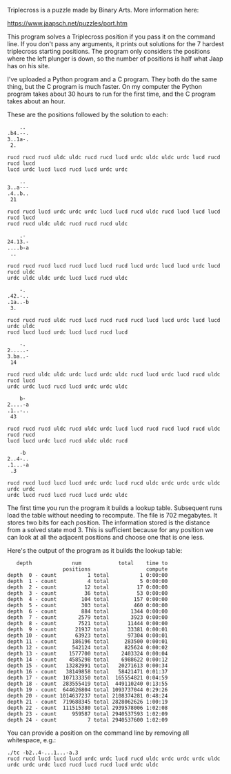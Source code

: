 Triplecross is a puzzle made by Binary Arts. More information here:

  https://www.jaapsch.net/puzzles/port.htm

This program solves a Triplecross position if you pass it on the
command line. If you don't pass any arguments, it prints out solutions
for the 7 hardest triplecross starting positions. The program only
considers the positions where the left plunger is down, so the number
of positions is half what Jaap has on his site.

I've uploaded a Python program and a C program. They both do the same
thing, but the C program is much faster. On my computer the Python
program takes about 30 hours to run for the first time, and the C
program takes about an hour.

These are the positions followed by the solution to each:

```
    ..
.b4.--.
3..1a-.
 2.

rucd rucd rucd uldc uldc rucd rucd lucd urdc uldc uldc urdc lucd rucd rucd lucd
lucd urdc lucd lucd rucd lucd urdc urdc

    ..
3..a---
.4..b..
 21

rucd rucd lucd urdc urdc urdc lucd lucd rucd uldc rucd lucd lucd lucd rucd lucd
rucd rucd uldc uldc rucd rucd rucd uldc

    .-
24.13.-
....b-a
 ..

rucd rucd rucd lucd rucd lucd lucd rucd lucd urdc lucd lucd urdc lucd rucd uldc
urdc uldc uldc urdc lucd lucd rucd uldc

    -.
.42.-..
.1a..-b
 3.

rucd rucd rucd uldc rucd lucd rucd rucd rucd lucd lucd urdc lucd lucd urdc uldc
rucd lucd lucd urdc lucd lucd rucd lucd

    -.
2.....-
3.ba..-
 14

rucd rucd uldc uldc urdc lucd urdc uldc rucd lucd urdc lucd rucd uldc rucd lucd
urdc urdc lucd rucd lucd urdc urdc uldc

    b-
2....-a
.1..-..
 43

rucd rucd rucd uldc rucd uldc urdc lucd lucd rucd rucd lucd rucd uldc rucd rucd
lucd lucd urdc lucd rucd uldc uldc rucd

    -b
2..4-..
.1...-a
 .3

rucd rucd lucd lucd lucd urdc urdc lucd rucd uldc urdc urdc urdc uldc urdc urdc
urdc lucd rucd lucd rucd lucd urdc uldc
```

The first time you run the program it builds a lookup table. Subsequent runs
load the table without needing to recompute. The file is 702 megabytes. It
stores two bits for each position. The information stored is the distance from a
solved state mod 3. This is sufficient because for any position we can look at
all the adjacent positions and choose one that is one less.

Here's the output of the program as it builds the lookup table:

```
   depth             num            total    time to
                  positions                  compute
depth  0 - count          1 total          1 0:00:00
depth  1 - count          4 total          5 0:00:00
depth  2 - count         12 total         17 0:00:00
depth  3 - count         36 total         53 0:00:00
depth  4 - count        104 total        157 0:00:00
depth  5 - count        303 total        460 0:00:00
depth  6 - count        884 total       1344 0:00:00
depth  7 - count       2579 total       3923 0:00:00
depth  8 - count       7521 total      11444 0:00:00
depth  9 - count      21937 total      33381 0:00:01
depth 10 - count      63923 total      97304 0:00:01
depth 11 - count     186196 total     283500 0:00:01
depth 12 - count     542124 total     825624 0:00:02
depth 13 - count    1577700 total    2403324 0:00:04
depth 14 - count    4585298 total    6988622 0:00:12
depth 15 - count   13282991 total   20271613 0:00:34
depth 16 - count   38149858 total   58421471 0:01:37
depth 17 - count  107133350 total  165554821 0:04:59
depth 18 - count  283555419 total  449110240 0:13:55
depth 19 - count  644626804 total 1093737044 0:29:26
depth 20 - count 1014637237 total 2108374281 0:48:24
depth 21 - count  719688345 total 2828062626 1:00:19
depth 22 - count  111515380 total 2939578006 1:02:08
depth 23 - count     959587 total 2940537593 1:02:09
depth 24 - count          7 total 2940537600 1:02:09
```

You can provide a position on the command line by removing all whitespace, e.g.:

```
./tc -b2..4-...1...-a.3
rucd rucd lucd lucd lucd urdc urdc lucd rucd uldc urdc urdc urdc uldc urdc urdc urdc lucd rucd lucd rucd lucd urdc uldc
```
